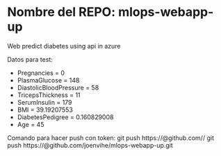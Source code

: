 # Nombre del REPO: mlops-webapp-up

Web predict diabetes using api in azure

Datos para test:

- Pregnancies = 0
- PlasmaGlucose = 148
- DiastolicBloodPressure = 58
- TricepsThickness = 11
- SerumInsulin = 179
- BMI = 39.19207553
- DiabetesPedigree = 0.160829008
- Age = 45

Comando para hacer push con token:
git push https://<token>@github.com/<nombre-usuario>/<nombre-repo>
git push https://<token>@github.com/joenvihe/mlops-webapp-up.git

<!-- Security scan triggered at 2025-09-01 23:30:43 -->

<!-- Security scan triggered at 2025-09-07 01:48:59 -->

<!-- Security scan triggered at 2025-09-09 05:23:54 -->